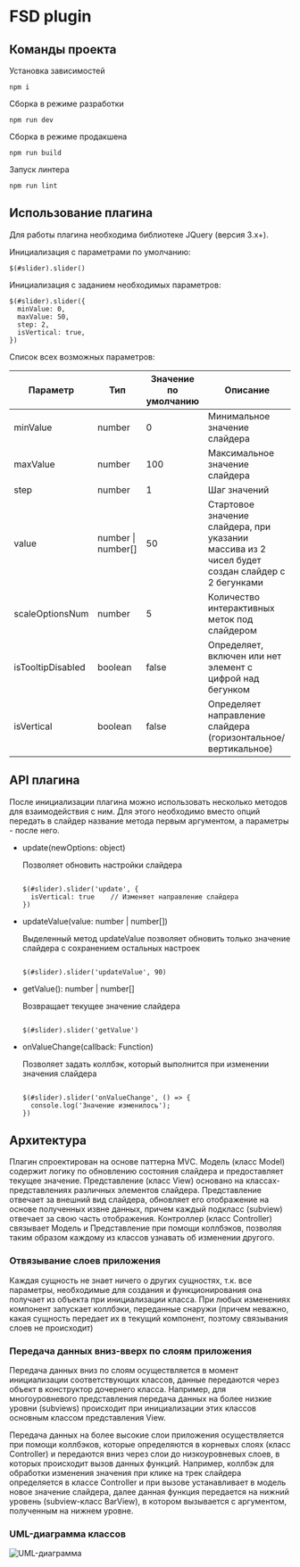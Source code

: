 # FSD plugin

## Команды проекта

Установка зависимостей

`npm i`

Сборка в режиме разработки

`npm run dev`

Сборка в режиме продакшена

`npm run build`

Запуск линтера 

`npm run lint`

## Использование плагина

Для работы плагина необходима библиотеке JQuery (версия 3.x+).

Инициализация с параметрами по умолчанию:

```
$(#slider).slider()
```

Инициализация с заданием необходимых параметров:

```
$(#slider).slider({
  minValue: 0,
  maxValue: 50,
  step: 2,
  isVertical: true,
})
````

Список всех возможных параметров:

| Параметр          | Тип                | Значение по умолчанию | Описание                                                                                        |
|-------------------|--------------------|-----------------------|-------------------------------------------------------------------------------------------------|
| minValue          | number             | 0                     | Минимальное значение слайдера                                                                   |
| maxValue          | number             | 100                   | Максимальное значение слайдера                                                                  |
| step              | number             | 1                     | Шаг значений                                                                                    |
| value             | number \| number[] | 50                    | Стартовое значение слайдера, при указании массива из 2 чисел будет создан слайдер с 2 бегунками |
| scaleOptionsNum   | number             | 5                     | Количество интерактивных меток под слайдером                                                    |
| isTooltipDisabled | boolean            | false                 | Определяет, включен или нет элемент с цифрой над бегунком                                       |
| isVertical        | boolean            | false                 | Определяет направление слайдера (горизонтальное/вертикальное)                                   |

## API плагина

После инициализации плагина можно использовать несколько методов для взаимодействия с ним. Для этого необходимо вместо опций передать в слайдер название метода первым аргументом, а параметры - после него.

* update(newOptions: object)

  Позволяет обновить настройки слайдера

  ```
  
  $(#slider).slider('update', {
    isVertical: true    // Изменяет направление слайдера
  })

  ```

* updateValue(value: number | number[])

    Выделенный метод updateValue позволяет обновить только значение слайдера с сохранением остальных настроек

  ```
  
  $(#slider).slider('updateValue', 90)

  ```

* getValue(): number | number[]

  Возвращает текущее значение слайдера

  ```
  
  $(#slider).slider('getValue')

  ```

* onValueChange(callback: Function)

  Позволяет задать коллбэк, который выполнится при изменении значения слайдера

  ```
  
  $(#slider).slider('onValueChange', () => {
    console.log('Значение изменилось');
  })

  ```


## Архитектура

Плагин  спроектирован на основе паттерна MVС. Модель (класс Model) содержит логику по обновлению состояния слайдера и предоставляет текущее значение. Представление (класс View) основано на классах-представлениях различных элементов слайдера. Представление отвечает за внешний вид слайдера, обновляет его отображение на основе полученных извне данных, причем каждый подкласс (subview) отвечает за свою часть отображения. Контроллер (класс Controller) связывает Модель и Представление при помощи коллбэков, позволяя таким образом каждому из классов узнавать об изменении другого.


### Отвязывание слоев приложения

Каждая сущность не знает ничего о других сущностях, т.к. все параметры, необходимые для создания и функционирования она получает из объекта при инициализации класса. При любых изменениях компонент запускает коллбэки, переданные снаружи (причем неважно, какая сущность передает их в текущий компонент, поэтому связывания слоев не происходит)

### Передача данных вниз-вверх по слоям приложения

Передача данных вниз по слоям осуществляется в момент инициализации соответствующих классов, данные передаются через объект в конструктор дочернего класса. Например, для многоуровневого представления передача данных на более низкие уровни (subviews) происходит при инициализации этих классов основным классом представления View.

Передача данных на более высокие слои приложения осуществляется при помощи коллбэков, которые определяются в корневых слоях (класс Controller) и передаются вниз через слои до низкоуровневых слоев, в которых происходит вызов данных функций. Например, коллбэк для обработки изменения значения при клике на трек слайдера определяется в классе Controller и при вызове устанавливает в модель новое значение слайдера, далее данная функция передается на нижний уровень (subview-класс BarView), в котором вызывается с аргументом, полученным на нижнем уровне.

### UML-диаграмма классов

![UML-диаграмма](https://i.imgur.com/3tkT62K.png)
